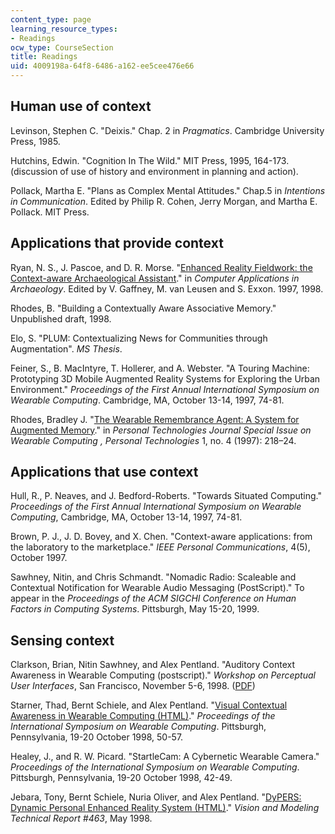 ```yaml
---
content_type: page
learning_resource_types:
- Readings
ocw_type: CourseSection
title: Readings
uid: 4009198a-64f8-6486-a162-ee5cee476e66
---
```


Human use of context
--------------------

Levinson, Stephen C. "Deixis." Chap. 2 in _Pragmatics_. Cambridge University Press, 1985.

Hutchins, Edwin. "Cognition In The Wild." MIT Press, 1995, 164-173. (discussion of use of history and environment in planning and action).

Pollack, Martha E. "Plans as Complex Mental Attitudes." Chap.5 in _Intentions in Communication_. Edited by Philip R. Cohen, Jerry Morgan, and Martha E. Pollack. MIT Press.

Applications that provide context
---------------------------------

Ryan, N. S., J. Pascoe, and D. R. Morse. "[Enhanced Reality Fieldwork: the Context-aware Archaeological Assistant](http://www.cs.kent.ac.uk/pubs/1998/616/)." in _Computer Applications in Archaeology_. Edited by V. Gaffney, M. van Leusen and S. Exxon. 1997, 1998.

Rhodes, B. "Building a Contextually Aware Associative Memory." Unpublished draft, 1998.

Elo, S. "PLUM: Contextualizing News for Communities through Augmentation". _MS Thesis_.

Feiner, S., B. MacIntyre, T. Hollerer, and A. Webster. "A Touring Machine: Prototyping 3D Mobile Augmented Reality Systems for Exploring the Urban Environment." _Proceedings of the First Annual International Symposium on Wearable Computing_. Cambridge, MA, October 13-14, 1997, 74-81.

Rhodes, Bradley J. "[The Wearable Remembrance Agent: A System for Augmented Memory](http://dx.doi.org/10.1007/BF01682024)." in _Personal Technologies Journal Special Issue on Wearable Computing , Personal Technologies_ 1, no. 4 (1997): 218–24.

Applications that use context
-----------------------------

Hull, R., P. Neaves, and J. Bedford-Roberts. "Towards Situated Computing." _Proceedings of the First Annual International Symposium on Wearable Computing_, Cambridge, MA, October 13-14, 1997, 74-81.

Brown, P. J., J. D. Bovey, and X. Chen. "Context-aware applications: from the laboratory to the marketplace." _IEEE Personal Communications_, 4(5), October 1997.

Sawhney, Nitin, and Chris Schmandt. "Nomadic Radio: Scaleable and Contextual Notification for Wearable Audio Messaging (PostScript)." To appear in the _Proceedings of the ACM SIGCHI Conference on Human Factors in Computing Systems_. Pittsburgh, May 15-20, 1999.

Sensing context
---------------

Clarkson, Brian, Nitin Sawhney, and Alex Pentland. "Auditory Context Awareness in Wearable Computing (postscript)." _Workshop on Perceptual User Interfaces_, San Francisco, November 5-6, 1998. ([PDF](http://www.media.mit.edu/speech/papers/1998/clarkson_PUI98_auditory_context_awareness.pdf))

Starner, Thad, Bernt Schiele, and Alex Pentland. "[Visual Contextual Awareness in Wearable Computing (HTML)](http://etheses.bham.ac.uk/9/)." _Proceedings of the International Symposium on Wearable Computing_. Pittsburgh, Pennsylvania, 19-20 October 1998, 50-57.

Healey, J., and R. W. Picard. "StartleCam: A Cybernetic Wearable Camera." _Proceedings of the International Symposium on Wearable Computing_. Pittsburgh, Pennsylvania, 19-20 October 1998, 42-49.

Jebara, Tony, Bernt Schiele, Nuria Oliver, and Alex Pentland. "[DyPERS: Dynamic Personal Enhanced Reality System (HTML)](http://citeseerx.ist.psu.edu/viewdoc/summary?doi=10.1.1.3.1703)." _Vision and Modeling Technical Report #463_, May 1998.
